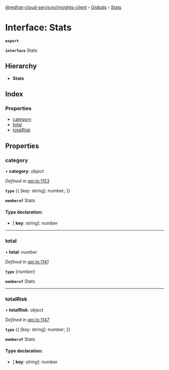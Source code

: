 [@redhat-cloud-services/insights-client](../README.md) › [Globals](../globals.md) › [Stats](stats.md)

# Interface: Stats

**`export`** 

**`interface`** Stats

## Hierarchy

* **Stats**

## Index

### Properties

* [category](stats.md#category)
* [total](stats.md#total)
* [totalRisk](stats.md#totalrisk)

## Properties

###  category

• **category**: *object*

*Defined in [api.ts:1153](https://github.com/RedHatInsights/javascript-clients/blob/master/packages/insights/api.ts#L1153)*

**`type`** {{ [key: string]: number; }}

**`memberof`** Stats

#### Type declaration:

* \[ **key**: *string*\]: number

___

###  total

• **total**: *number*

*Defined in [api.ts:1141](https://github.com/RedHatInsights/javascript-clients/blob/master/packages/insights/api.ts#L1141)*

**`type`** {number}

**`memberof`** Stats

___

###  totalRisk

• **totalRisk**: *object*

*Defined in [api.ts:1147](https://github.com/RedHatInsights/javascript-clients/blob/master/packages/insights/api.ts#L1147)*

**`type`** {{ [key: string]: number; }}

**`memberof`** Stats

#### Type declaration:

* \[ **key**: *string*\]: number

